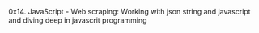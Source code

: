 0x14. JavaScript - Web scraping: 
Working with json string and javascript and diving deep in javascrit
programming
